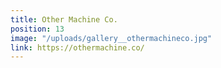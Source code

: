 ```yaml
---
title: Other Machine Co.
position: 13
image: "/uploads/gallery__othermachineco.jpg"
link: https://othermachine.co/
---
```


